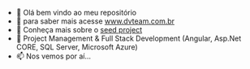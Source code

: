 - 👋 Olá bem vindo ao meu repositório
- 👀 para saber mais acesse <a href="https://www.dvteam.com.br">www.dvteam.com.br</a>
- 🌱 Conheça mais sobre o <a href="https://github.com/wilsonsantosnet/solution-base-ddd-project-with-gerador-empty">seed project</a>
- 💞️ Project Management & Full Stack Development (Angular, Asp.Net CORE, SQL Server, Microsoft Azure)
- 📫 Nos vemos por aí...

<!---
mriveira/mriveira is a ✨ special ✨ repository because its `README.md` (this file) appears on your GitHub profile.
You can click the Preview link to take a look at your changes.
--->
